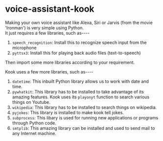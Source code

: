 # voice-assistant-kook

Making your own voice assistant like Alexa, Siri or Jarvis (from the movie 'Ironman') is very simple using Python.  
It just requires a few libraries, such as----  
1. `speech_recognition`: Install this to recognize speech input from the microphone  
2. `pyttsx3`: Install this for playing back audio files (text-to-speech) 
   
Then import some more libraries according to your requirement.
  
Kook uses a few more libraries, such as----  
1. `datetime`: This inbuilt Python library allows us to work with date and time.
2. `pywhatkit`: This library has to be installed to take advantage of its amazing features. Kook uses its `playonyt` function to search various things on Youtube.  
3. `wikipedia`: This library has to be installed to search things on wikipedia.  
4. `pyjokes`: This library is installed to make kook tell jokes.  
5. `subprocess`: This libary is used for running new applications or programs through Python code.  
6. `smtplib`: This amazing library can be installed and used to send mail to any Internet machine.
